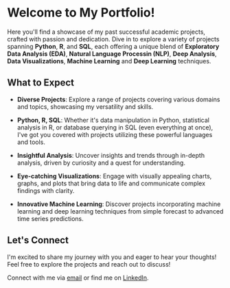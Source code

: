 # Welcome to My Portfolio!

Here you'll find a showcase of my past successful academic projects, crafted with passion and dedication. Dive in to explore a variety of projects spanning **Python**, **R**, and **SQL**, each offering a unique blend of **Exploratory Data Analysis (EDA)**, **Natural Language Processin (NLP)**, **Deep Analysis**, **Data Visualizations**, **Machine Learning** and **Deep Learning** techniques.

## What to Expect

- **Diverse Projects**: Explore a range of projects covering various domains and topics, showcasing my versatility and skills.
  
- **Python, R, SQL**: Whether it's data manipulation in Python, statistical analysis in R, or database querying in SQL (even everything at once), I've got you covered with projects utilizing these powerful languages and tools.

- **Insightful Analysis**: Uncover insights and trends through in-depth analysis, driven by curiosity and a quest for understanding.

- **Eye-catching Visualizations**: Engage with visually appealing charts, graphs, and plots that bring data to life and communicate complex findings with clarity.

- **Innovative Machine Learning**: Discover projects incorporating machine learning and deep learning techniques from simple forecast to advanced time series predictions.

## Let's Connect

I'm excited to share my journey with you and eager to hear your thoughts! Feel free to explore the projects and reach out to discuss!

Connect with me via [email](mailto:gabchouraqui@gmail.com) or find me on [LinkedIn](https://www.linkedin.com/in/gabrielchouraqui).
